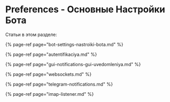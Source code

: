 # Preferences - Основные Настройки Бота

Статьи в этом разделе:

{% page-ref page="bot-settings-nastroiki-bota.md" %}

{% page-ref page="autentifikaciya.md" %}

{% page-ref page="gui-notifications-gui-uvedomleniya.md" %}

{% page-ref page="websockets.md" %}

{% page-ref page="telegram-notifications.md" %}

{% page-ref page="imap-listener.md" %}

